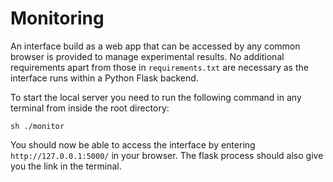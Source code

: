 # Monitoring

An interface build as a web app that can be accessed by any common browser is provided to manage experimental results. No additional requirements apart from those in `requirements.txt` are necessary as the interface runs within a Python Flask backend. 

To start the local server you need to run the following command in any terminal from inside the root directory:

```
sh ./monitor
```

You should now be able to access the interface by entering `http://127.0.0.1:5000/` in your browser. The flask process should
also give you the link in the terminal.
